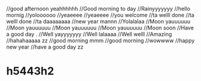 //good afternoon yeahhhhhh
//Good morning to day
//Rainyyyyyyy
//hello mornig
//yoloooooo
//yeaeeee
//yeaeeee
//you welcome
//ta welll done
//ta welll done
//ta daaaaaaaa
//new year mannn
//Yolalalaa
//Moon yauuuuuu
//Moon yauuuuuu
//Moon yauuuuuu
//Moon yauuuuuu
//Moon soon
//Have a good day .
//Well yayyyyyyy
//Well lalaaaa
//Well welll
//Amazing
//hahahaaaaa zz
//good morning mmm
//good morning
//wowwww
//happy new year
//have a good day zz
# h5443h2
